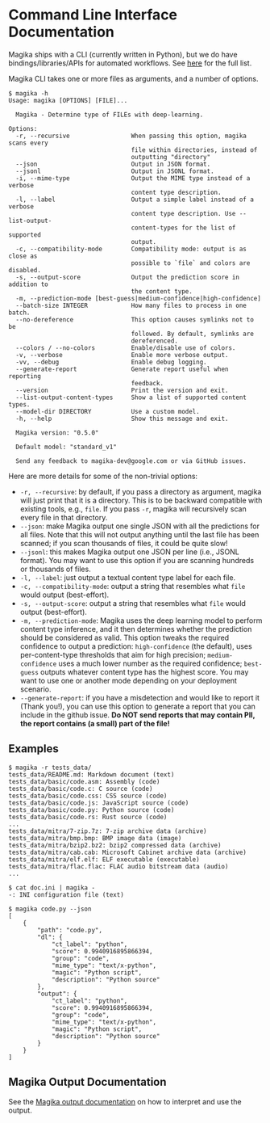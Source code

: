 # Command Line Interface Documentation

Magika ships with a CLI (currently written in Python), but we do have bindings/libraries/APIs for automated workflows. See [here](./bindings.md) for the full list.

Magika CLI takes one or more files as arguments, and a number of options.

```help
$ magika -h
Usage: magika [OPTIONS] [FILE]...

  Magika - Determine type of FILEs with deep-learning.

Options:
  -r, --recursive                 When passing this option, magika scans every
                                  file within directories, instead of
                                  outputting "directory"
  --json                          Output in JSON format.
  --jsonl                         Output in JSONL format.
  -i, --mime-type                 Output the MIME type instead of a verbose
                                  content type description.
  -l, --label                     Output a simple label instead of a verbose
                                  content type description. Use --list-output-
                                  content-types for the list of supported
                                  output.
  -c, --compatibility-mode        Compatibility mode: output is as close as
                                  possible to `file` and colors are disabled.
  -s, --output-score              Output the prediction score in addition to
                                  the content type.
  -m, --prediction-mode [best-guess|medium-confidence|high-confidence]
  --batch-size INTEGER            How many files to process in one batch.
  --no-dereference                This option causes symlinks not to be
                                  followed. By default, symlinks are
                                  dereferenced.
  --colors / --no-colors          Enable/disable use of colors.
  -v, --verbose                   Enable more verbose output.
  -vv, --debug                    Enable debug logging.
  --generate-report               Generate report useful when reporting
                                  feedback.
  --version                       Print the version and exit.
  --list-output-content-types     Show a list of supported content types.
  --model-dir DIRECTORY           Use a custom model.
  -h, --help                      Show this message and exit.

  Magika version: "0.5.0"

  Default model: "standard_v1"

  Send any feedback to magika-dev@google.com or via GitHub issues.
```

Here are more details for some of the non-trivial options:
- `-r, --recursive`: by default, if you pass a directory as argument, magika will just print that it is a directory. This is to be backward compatible with existing tools, e.g., `file`. If you pass `-r`, magika will recursively scan every file in that directory.
- `--json`: make Magika output one single JSON with all the predictions for all files. Note that this will not output anything until the last file has been scanned; if you scan thousands of files, it could be quite slow!
- `--jsonl`: this makes Magika output one JSON per line (i.e., JSONL format). You may want to use this option if you are scanning hundreds or thousands of files.
- `-l, --label`: just output a textual content type label for each file.
- `-c, --compatibility-mode`: output a string that resembles what `file` would output (best-effort).
- `-s, --output-score`: output a string that resembles what `file` would output (best-effort).
- `-m, --prediction-mode`: Magika uses the deep learning model to perform content type inference, and it then determines whether the prediction should be considered as valid. This option tweaks the required confidence to output a prediction: `high-confidence` (the default), uses per-content-type thresholds that aim for high precision; `medium-confidence` uses a much lower number as the required confidence; `best-guess` outputs whatever content type has the highest score. You may want to use one or another mode depending on your deployment scenario.
- `--generate-report`: if you have a misdetection and would like to report it (Thank you!), you can use this option to generate a report that you can include in the github issue. **Do NOT send reports that may contain PII, the report contains (a small) part of the file!**


## Examples

```shell
$ magika -r tests_data/
tests_data/README.md: Markdown document (text)
tests_data/basic/code.asm: Assembly (code)
tests_data/basic/code.c: C source (code)
tests_data/basic/code.css: CSS source (code)
tests_data/basic/code.js: JavaScript source (code)
tests_data/basic/code.py: Python source (code)
tests_data/basic/code.rs: Rust source (code)
...
tests_data/mitra/7-zip.7z: 7-zip archive data (archive)
tests_data/mitra/bmp.bmp: BMP image data (image)
tests_data/mitra/bzip2.bz2: bzip2 compressed data (archive)
tests_data/mitra/cab.cab: Microsoft Cabinet archive data (archive)
tests_data/mitra/elf.elf: ELF executable (executable)
tests_data/mitra/flac.flac: FLAC audio bitstream data (audio)
...
```

```shell
$ cat doc.ini | magika -
-: INI configuration file (text)
```

```shell
$ magika code.py --json
[
    {
        "path": "code.py",
        "dl": {
            "ct_label": "python",
            "score": 0.9940916895866394,
            "group": "code",
            "mime_type": "text/x-python",
            "magic": "Python script",
            "description": "Python source"
        },
        "output": {
            "ct_label": "python",
            "score": 0.9940916895866394,
            "group": "code",
            "mime_type": "text/x-python",
            "magic": "Python script",
            "description": "Python source"
        }
    }
]
```

## Magika Output Documentation

See the [Magika output documentation](./magika_output.md) on how to interpret and use the output.